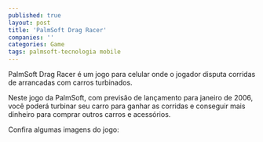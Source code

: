 ```yaml
---
published: true
layout: post
title: 'PalmSoft Drag Racer'
companies: ''
categories: Game
tags: palmsoft-tecnologia mobile
---
```

PalmSoft Drag Racer é um jogo para celular onde o jogador disputa corridas de arrancadas com carros turbinados.

Neste jogo da PalmSoft, com previsão de lançamento para janeiro de 2006, você poderá turbinar seu carro para ganhar as corridas e conseguir mais dinheiro para comprar outros carros e acessórios.

Confira algumas imagens do jogo:







